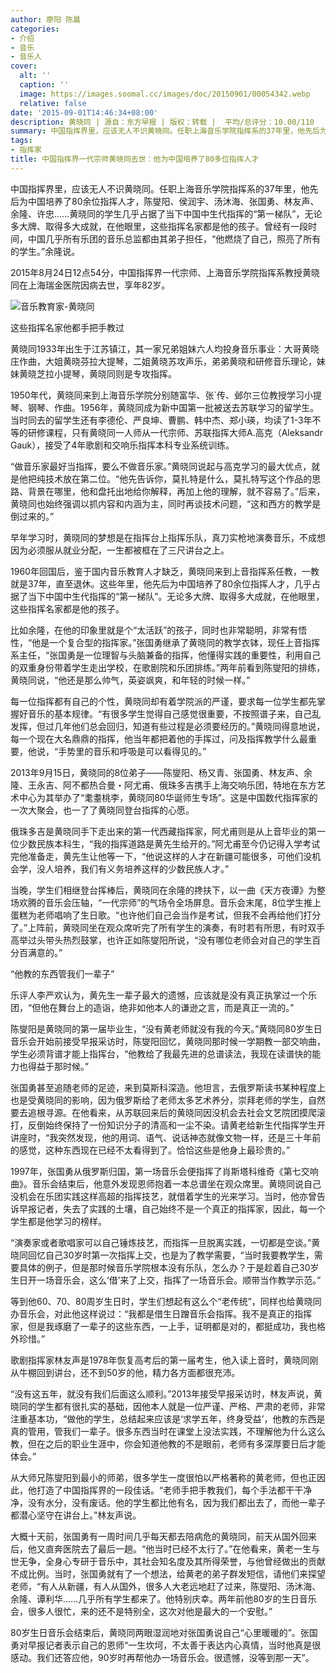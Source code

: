 ```yaml
---
author: 廖阳 陈晨
categories:
- 介绍
- 音乐
- 音乐人
cover:
  alt: ''
  caption: ''
  image: https://images.soomal.cc/images/doc/20150901/00054342.webp
  relative: false
date: '2015-09-01T14:46:34+08:00'
description: 黄晓同 | 源自：东方早报 | 版权：转载 |  平均/总评分：10.00/110
summary: 中国指挥界里，应该无人不识黄晓同。任职上海音乐学院指挥系的37年里，他先后为中国培养了80余位指挥人才，陈燮阳、侯润宇、汤沐海、张国勇、林友声、余隆、许忠……黄晓同的学生几乎占据了当下中国中生代指挥的“第一梯队”……
tags:
- 指挥家
title: 中国指挥界一代宗师黄晓同去世：他为中国培养了80多位指挥人才
---
```


中国指挥界里，应该无人不识黄晓同。任职上海音乐学院指挥系的37年里，他先后为中国培养了80余位指挥人才，陈燮阳、侯润宇、汤沐海、张国勇、林友声、余隆、许忠……黄晓同的学生几乎占据了当下中国中生代指挥的“第一梯队”，无论多大牌、取得多大成就，在他眼里，这些指挥名家都是他的孩子。曾经有一段时间，中国几乎所有乐团的音乐总监都由其弟子担任，“他燃烧了自己，照亮了所有的学生。”余隆说。

2015年8月24日12点54分，中国指挥界一代宗师、上海音乐学院指挥系教授黄晓同在上海瑞金医院因病去世，享年82岁。

![音乐教育家-黄晓同](https://images.soomal.cc/images/doc/20150901/00054342.webp)





这些指挥名家他都手把手教过

黄晓同1933年出生于江苏镇江，其一家兄弟姐妹六人均投身音乐事业：大哥黄晓庄作曲，大姐黄晓芬拉大提琴，二姐黄晓苏攻声乐，弟弟黄晓和研修音乐理论，妹妹黄晓芝拉小提琴，黄晓同则是专攻指挥。

1950年代，黄晓同来到上海音乐学院分别随富华、张`传、邺尔三位教授学习小提琴、钢琴、作曲。1956年，黄晓同成为新中国第一批被送去苏联学习的留学生。当时同去的留学生还有李德伦、严良坤、曹鹏、韩中杰、郑小瑛，均读了1-3年不等的研修课程，只有黄晓同一人师从一代宗师、苏联指挥大师A.高克（Aleksandr Gauk），接受了4年歌剧和交响乐指挥本科专业系统训练。

“做音乐家最好当指挥，要么不做音乐家。”黄晓同说起与高克学习的最大优点，就是他把纯技术放在第二位。“他先告诉你，莫扎特是什么，莫扎特写这个作品的思路、背景在哪里，他和盘托出地给你解释，再加上他的理解，就不容易了。”后来，黄晓同也始终强调以抓内容和内涵为主，同时再谈技术问题，“这和西方的教学是倒过来的。”

早年学习时，黄晓同的梦想是在指挥台上指挥乐队，真刀实枪地演奏音乐，不成想因为必须服从就业分配，一生都被框在了三尺讲台之上。

1960年回国后，鉴于国内音乐教育人才缺乏，黄晓同来到上音指挥系任教，一教就是37年，直至退休。这些年里，他先后为中国培养了80余位指挥人才，几乎占据了当下中国中生代指挥的“第一梯队”。无论多大牌、取得多大成就，在他眼里，这些指挥名家都是他的孩子。

比如余隆，在他的印象里就是个“太活跃”的孩子，同时也非常聪明，非常有悟性，“他是一个复合型的指挥家。”张国勇继承了黄晓同的教学衣钵，现任上音指挥系主任，“张国勇是一位理智与头脑兼备的指挥，他懂得实践的重要性，利用自己的双重身份带着学生走出学校，在歌剧院和乐团排练。”两年前看到陈燮阳的排练，黄晓同说，“他还是那么帅气，英姿飒爽，和年轻的时候一样。”

每一位指挥都有自己的个性，黄晓同却有着学院派的严谨，要求每一位学生都先掌握好音乐的基本规律。“有很多学生觉得自己感觉很重要，不按照谱子来，自己乱发挥，但过几年他们总会回归，知道有些过程是必须要经历的。”黄晓同得意地说，每一个现在大名鼎鼎的指挥，他当年都把着他的手挥过，问及指挥教学什么最重要，他说，“手势里的音乐和呼吸是可以看得见的。”

2013年9月15日，黄晓同的8位弟子――陈燮阳、杨又青、张国勇、林友声、余隆、王永吉、阿不都热合曼・阿尤甫、俄珠多吉携手上海交响乐团，特地在东方艺术中心为其举办了“耄耋桃李，黄晓同80华诞师生专场”。这是中国数代指挥家的一次大聚会，也一了了黄晓同登台指挥的心愿。

俄珠多吉是黄晓同手下走出来的第一代西藏指挥家，阿尤甫则是从上音毕业的第一位少数民族本科生，“我的指挥道路是黄先生给开的。”阿尤甫至今仍记得入学考试完他准备走，黄先生让他等一下，“他说这样的人才在新疆可能很多，可他们没机会学，没人培养，我们有义务培养这样的少数民族人才。”

当晚，学生们相继登台挥棒后，黄晓同在余隆的搀扶下，以一曲《天方夜谭》为整场欢腾的音乐会压轴，“一代宗师”的气场令全场屏息。音乐会末尾，8位学生推上蛋糕为老师唱响了生日歌。“也许他们自己会当作是考试，但我不会再给他们打分了。”上阵前，黄晓同坐在观众席听完了所有学生的演奏，有时若有所思，有时双手高举过头带头热烈鼓掌，也许正如陈燮阳所说，“没有哪位老师会对自己的学生百分百满意的。”

“他教的东西管我们一辈子”

乐评人李严欢认为，黄先生一辈子最大的遗憾，应该就是没有真正执掌过一个乐团，“但他在舞台上的造诣，绝非如他本人的谦逊之言，而是真正一流的。”

陈燮阳是黄晓同的第一届毕业生，“没有黄老师就没有我的今天。”黄晓同80岁生日音乐会开始前接受早报采访时，陈燮阳回忆，黄晓同那时候一学期教一部交响曲，学生必须背谱才能上指挥台，“他教给了我最先进的总谱读法，我现在读谱快的能力也得益于那时候。”

张国勇甚至追随老师的足迹，来到莫斯科深造。他坦言，去俄罗斯读书某种程度上也是受黄晓同的影响，因为俄罗斯给了老师太多艺术养分，崇拜老师的学生，自然要去追根寻源。在他看来，从苏联回来后的黄晓同因没机会去社会文艺院团摸爬滚打，反倒始终保持了一份知识分子的清高和一尘不染。请黄老给新生代指挥学生开讲座时，“我突然发现，他的用词、语气、说话神态就像文物一样，还是三十年前的感觉，这种东西现在已经不太看得到了。恰恰这些是他身上最珍贵的。”

1997年，张国勇从俄罗斯归国，第一场音乐会便指挥了肖斯塔科维奇《第七交响曲》。音乐会结束后，他意外发现恩师抱着一本总谱坐在观众席里。黄晓同说自己没机会在乐团实践这样高超的指挥技艺，就借着学生的光来学习。当时，他亦曾告诉早报记者，失去了实践的土壤，自己始终不是一个真正的指挥家，因此，每一个学生都是他学习的榜样。

“演奏家或者歌唱家可以自己锤炼技艺，而指挥一旦脱离实践，一切都是空谈。”黄晓同回忆自己30岁时第一次指挥上交，也是为了教学需要，“当时我要教学生，需要具体的例子，但是那时候音乐学院根本没有乐队，怎么办？于是趁着自己30岁生日开一场音乐会，这么‘借’来了上交，指挥了一场音乐会。顺带当作教学示范。”

等到他60、70、80周岁生日时，学生们想起有这么个“老传统”，同样也给黄晓同办音乐会，对此他这样说过：“我都是借生日蹭音乐会指挥。我不是真正的指挥家，但是我琢磨了一辈子的这些东西，一上手，证明都是对的，都挺成功，我也格外珍惜。”

歌剧指挥家林友声是1978年恢复高考后的第一届考生，他入读上音时，黄晓同刚从牛棚回到讲台，还不到50岁的他，精力各方面都很充沛。

“没有这五年，就没有我们后面这么顺利。”2013年接受早报采访时，林友声说，黄晓同的学生都有很扎实的基础，因他本人就是一位严谨、严格、严肃的老师，非常注重基本功，“做他的学生，总结起来应该是‘求学五年，终身受益’，他教的东西是真的管用，管我们一辈子。很多东西当时在课堂上没法实践，不理解他为什么这么教，但在之后的职业生涯中，你会知道他教的不是眼前，老师有多深厚要日后才能体会。”

从大师兄陈燮阳到最小的师弟，很多学生一度很怕以严格著称的黄老师，但也正因此，他打造了中国指挥界的一段佳话。“老师手把手教我们，每个手法都干干净净，没有水分，没有废话。他的学生都比他有名，因为我们都出去了，而他一辈子都潜心坚守在讲台上。”林友声说。

大概十天前，张国勇有一周时间几乎每天都去陪病危的黄晓同，前天从国外回来后，他又直奔医院去了最后一趟。“他当时已经不太行了。”在他看来，黄老一生与世无争，全身心专研于音乐中，其社会知名度及其所得荣誉，与他曾经做出的贡献不成比例。当时，张国勇就有了一个想法，给黄老的弟子群发短信，请他们来探望老师，“有人从新疆，有人从国外，很多人大老远地赶了过来，陈燮阳、汤沐海、余隆、谭利华……几乎所有学生都来了。他特别庆幸。两年前他80岁的生日音乐会，很多人很忙，来的还不是特别全，这次对他是最大的一个安慰。”

80岁生日音乐会结束后，黄晓同两眼湿润地对张国勇说自己“心里暖暖的”。张国勇对早报记者表示自己的恩师“一生坎坷，不太善于表达内心真情，当时他真是很感动。我们还答应他，90岁时再帮他办一场音乐会。很遗憾，没等到那一天”。